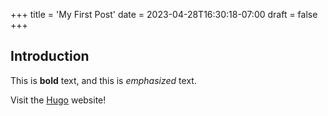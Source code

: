+++
title = 'My First Post'
date = 2023-04-28T16:30:18-07:00
draft = false
+++

## Introduction

This is **bold** text, and this is _emphasized_ text.

Visit the [Hugo](https://gohugo.io) website!
